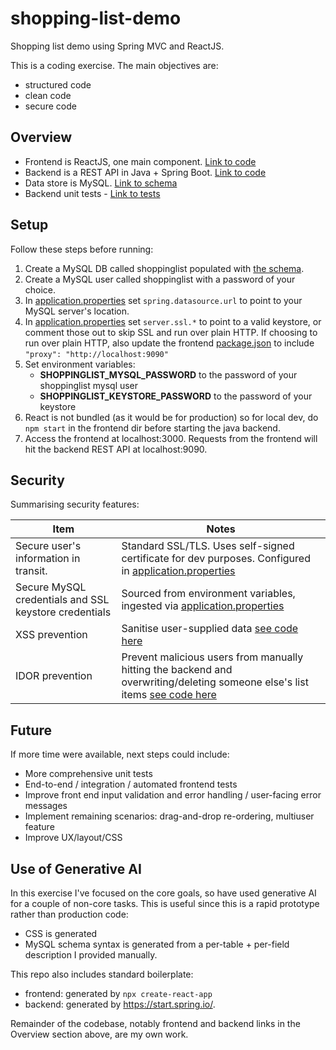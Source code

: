 # shopping-list-demo
Shopping list demo using Spring MVC and ReactJS.

This is a coding exercise.  The main objectives are:
* structured code
* clean code
* secure code

## Overview

* Frontend is ReactJS, one main component. [Link to code](frontend/src/ShoppingList.js)
* Backend is a REST API in Java + Spring Boot. [Link to code](src/main/java/com/example/rossarn_at_gmail_dot_com/shopping_list)
* Data store is MySQL. [Link to schema](db/schema.sql)
* Backend unit tests - [Link to tests](src/test/java/com/example/rossarn_at_gmail_dot_com/shopping_list)

## Setup

Follow these steps before running:

1. Create a MySQL DB called shoppinglist populated with [the schema](db/schema.sql).
1. Create a MySQL user called shoppinglist with a password of your choice.
1. In [application.properties](src/main/resources/application.properties) set `spring.datasource.url` to point to your MySQL server's location.
1. In [application.properties](src/main/resources/application.properties) set `server.ssl.*` to point to a valid keystore, or comment those out to skip SSL and run over plain HTTP. If choosing to run over plain HTTP, also update the frontend [package.json](frontend/package.json) to include `"proxy": "http://localhost:9090"` 
1. Set environment variables:
    * **SHOPPINGLIST_MYSQL_PASSWORD** to the password of your shoppinglist mysql user
    * **SHOPPINGLIST_KEYSTORE_PASSWORD** to the password of your keystore
1. React is not bundled (as it would be for production) so for local dev, do `npm start` in the frontend dir before starting the java backend.
1. Access the frontend at localhost:3000.  Requests from the frontend will hit the backend REST API at localhost:9090.

## Security

Summarising security features:

| Item                                                  | Notes                                                                                                                                                                                                                                   |
|-------------------------------------------------------|-----------------------------------------------------------------------------------------------------------------------------------------------------------------------------------------------------------------------------------------|
| Secure user's information in transit.                 | Standard SSL/TLS.  Uses self-signed certificate for dev purposes.  Configured in [application.properties](src/main/resources/application.properties)                                                                                    |
| Secure MySQL credentials and SSL keystore credentials | Sourced from environment variables, ingested via [application.properties](src/main/resources/application.properties)
| XSS prevention                                        | Sanitise user-supplied data [see code here](src/main/java/com/example/rossarn_at_gmail_dot_com/shopping_list/controllers/ShoppingListController.java#L98-99)                                                                            |
| IDOR prevention                                       | Prevent malicious users from manually hitting the backend and overwriting/deleting someone else's list items [see code here](src/main/java/com/example/rossarn_at_gmail_dot_com/shopping_list/controllers/ShoppingListController.java#L112-L139)


## Future

If more time were available, next steps could include:
* More comprehensive unit tests
* End-to-end / integration / automated frontend tests
* Improve front end input validation and error handling / user-facing error messages
* Implement remaining scenarios: drag-and-drop re-ordering, multiuser feature
* Improve UX/layout/CSS

## Use of Generative AI

In this exercise I've focused on the core goals, so have used generative AI for a couple of non-core tasks.  This is useful since this is a rapid prototype rather than production code:
* CSS is generated
* MySQL schema syntax is generated from a per-table + per-field description I provided manually.

This repo also includes standard boilerplate:
* frontend: generated by `npx create-react-app`
* backend: generated by https://start.spring.io/.

Remainder of the codebase, notably frontend and backend links in the Overview section above, are my own work.

